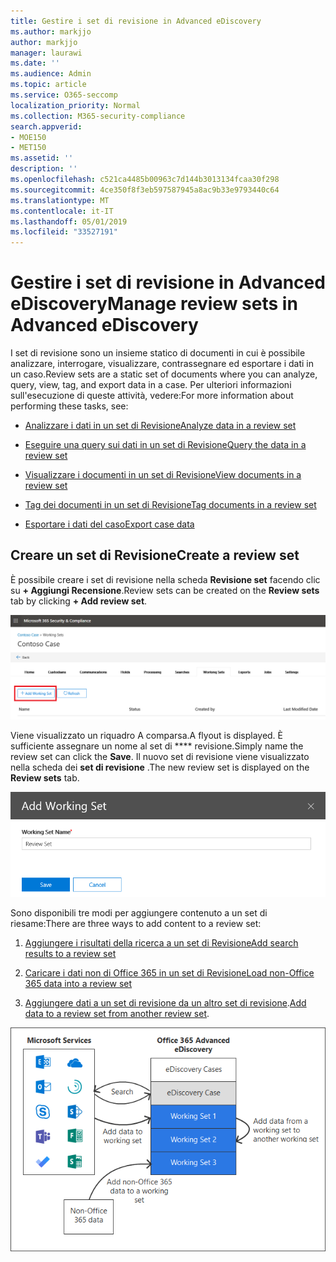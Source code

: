 ```yaml
---
title: Gestire i set di revisione in Advanced eDiscovery
ms.author: markjjo
author: markjjo
manager: laurawi
ms.date: ''
ms.audience: Admin
ms.topic: article
ms.service: O365-seccomp
localization_priority: Normal
ms.collection: M365-security-compliance
search.appverid:
- MOE150
- MET150
ms.assetid: ''
description: ''
ms.openlocfilehash: c521ca4485b00963c7d144b3013134fcaa30f298
ms.sourcegitcommit: 4ce350f8f3eb597587945a8ac9b33e9793440c64
ms.translationtype: MT
ms.contentlocale: it-IT
ms.lasthandoff: 05/01/2019
ms.locfileid: "33527191"
---
```

# <a name="manage-review-sets-in-advanced-ediscovery"></a><span data-ttu-id="16af5-102">Gestire i set di revisione in Advanced eDiscovery</span><span class="sxs-lookup"><span data-stu-id="16af5-102">Manage review sets in Advanced eDiscovery</span></span>

<span data-ttu-id="16af5-103">I set di revisione sono un insieme statico di documenti in cui è possibile analizzare, interrogare, visualizzare, contrassegnare ed esportare i dati in un caso.</span><span class="sxs-lookup"><span data-stu-id="16af5-103">Review sets are a static set of documents where you can analyze, query, view, tag, and export data in a case.</span></span> <span data-ttu-id="16af5-104">Per ulteriori informazioni sull'esecuzione di queste attività, vedere:</span><span class="sxs-lookup"><span data-stu-id="16af5-104">For more information about performing these tasks, see:</span></span>

- [<span data-ttu-id="16af5-105">Analizzare i dati in un set di Revisione</span><span class="sxs-lookup"><span data-stu-id="16af5-105">Analyze data in a review set</span></span>](analyzing-data-in-review-set.md)

- [<span data-ttu-id="16af5-106">Eseguire una query sui dati in un set di Revisione</span><span class="sxs-lookup"><span data-stu-id="16af5-106">Query the data in a review set</span></span>](review-set-search.md)

- [<span data-ttu-id="16af5-107">Visualizzare i documenti in un set di Revisione</span><span class="sxs-lookup"><span data-stu-id="16af5-107">View documents in a review set</span></span>](view-documents-in-review-set.md)

- [<span data-ttu-id="16af5-108">Tag dei documenti in un set di Revisione</span><span class="sxs-lookup"><span data-stu-id="16af5-108">Tag documents in a review set</span></span>](tagging-documents.md)

- [<span data-ttu-id="16af5-109">Esportare i dati del caso</span><span class="sxs-lookup"><span data-stu-id="16af5-109">Export case data</span></span>](exporting-data-ediscover20.md)

## <a name="create-a-review-set"></a><span data-ttu-id="16af5-110">Creare un set di Revisione</span><span class="sxs-lookup"><span data-stu-id="16af5-110">Create a review set</span></span>

<span data-ttu-id="16af5-111">È possibile creare i set di revisione nella scheda **Revisione set** facendo clic su **+ Aggiungi Recensione**.</span><span class="sxs-lookup"><span data-stu-id="16af5-111">Review sets can be created on the **Review sets** tab by clicking **+ Add review set**.</span></span>

![Aggiungere un set di Revisione](../media/f45c51d9-585d-47d1-b7fb-0288715e0b6a.png)

<span data-ttu-id="16af5-113">Viene visualizzato un riquadro A comparsa.</span><span class="sxs-lookup"><span data-stu-id="16af5-113">A flyout is displayed.</span></span>  <span data-ttu-id="16af5-114">È sufficiente assegnare un nome al set di \*\*\*\* revisione.</span><span class="sxs-lookup"><span data-stu-id="16af5-114">Simply name the review set can click the **Save**.</span></span>  <span data-ttu-id="16af5-115">Il nuovo set di revisione viene visualizzato nella scheda dei **set di revisione** .</span><span class="sxs-lookup"><span data-stu-id="16af5-115">The new review set is displayed on the **Review sets** tab.</span></span>

![Aggiungere il riquadro a comparsa del set di Revisione](../media/5e5c99f8-42ca-4c2f-960f-f1a5709569d1.png)

<span data-ttu-id="16af5-117">Sono disponibili tre modi per aggiungere contenuto a un set di riesame:</span><span class="sxs-lookup"><span data-stu-id="16af5-117">There are three ways to add content to a review set:</span></span>

1. [<span data-ttu-id="16af5-118">Aggiungere i risultati della ricerca a un set di Revisione</span><span class="sxs-lookup"><span data-stu-id="16af5-118">Add search results to a review set</span></span>](add-data-to-review-set.md)

2. [<span data-ttu-id="16af5-119">Caricare i dati non di Office 365 in un set di Revisione</span><span class="sxs-lookup"><span data-stu-id="16af5-119">Load non-Office 365 data into a review set</span></span>](load-non-office365-data.md)

3. <span data-ttu-id="16af5-120">[Aggiungere dati a un set di revisione da un altro set di revisione](add-data-to-review-set-from-another-review-set.md).</span><span class="sxs-lookup"><span data-stu-id="16af5-120">[Add data to a review set from another review set](add-data-to-review-set-from-another-review-set.md).</span></span>

![set di Revisione](../media/1f1f4efd-c03b-4255-bc3d-df358e56549c.png)
